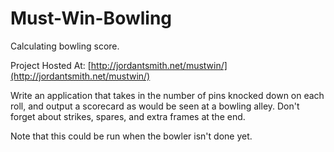 # Must-Win-Bowling
Calculating bowling score.

Project Hosted At: [http://jordantsmith.net/mustwin/](http://jordantsmith.net/mustwin/)


Write an application that takes in the number of pins knocked down on each roll, and output a scorecard as would be seen at a bowling alley. Don't forget about strikes, spares, and extra frames at the end.

  Note that this could be run when the bowler isn't done yet.
